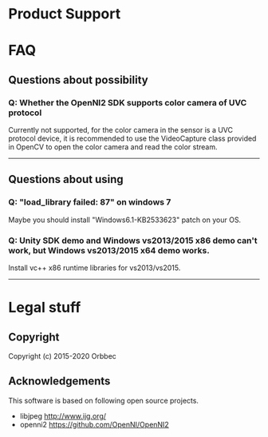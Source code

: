 # Product Support

# FAQ

## Questions about possibility

###  Q: Whether the OpenNI2 SDK supports color camera of UVC protocol

Currently not supported, for the color camera in the sensor is a UVC protocol device, it is recommended to use the VideoCapture class provided in OpenCV to open the color camera and read the color stream.

------



## Questions about using

###  Q: "load_library failed: 87" on windows 7

Maybe you should install "Windows6.1-KB2533623" patch on your OS.

###  Q: Unity SDK demo and Windows vs2013/2015 x86 demo can't work, but Windows vs2013/2015 x64 demo works.

Install vc++ x86 runtime libraries for vs2013/vs2015.

------


# Legal stuff

## Copyright

Copyright (c) 2015-2020 Orbbec

## Acknowledgements  

This software is based on following open source projects.

- libjpeg http://www.ijg.org/
- openni2 https://github.com/OpenNI/OpenNI2

